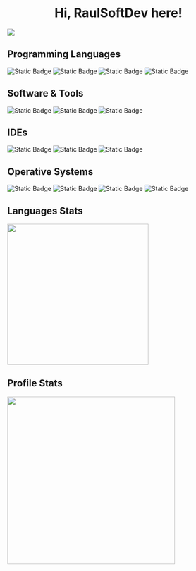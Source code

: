 <div align="center">
  <h1 align="center">Hi, RaulSoftDev here!</h1>
</div>
<img src="https://i.imgur.com/Qos160i.png">

## Programming Languages
![Static Badge](https://img.shields.io/badge/C-5656f7?style=flat&logo=c)
![Static Badge](https://img.shields.io/badge/C%23-762adf?style=flat&logo=c%2B%2B)
![Static Badge](https://img.shields.io/badge/Bash-272727?style=flat&logo=gnubash)
![Static Badge](https://img.shields.io/badge/Kotlin-de15f2?style=flat&logo=kotlin&logoColor=ffffff)

## Software & Tools
![Static Badge](https://img.shields.io/badge/git-ff5200?style=flat&logo=git&logoColor=ffffff)
![Static Badge](https://img.shields.io/badge/GitHub-272727?style=flat&logo=github&logoColor=ffffff)
![Static Badge](https://img.shields.io/badge/Unity-272727?style=flat&logo=unity&logoColor=ffffff)

## IDEs
![Static Badge](https://img.shields.io/badge/Visual%20Studio%20Community-bf82fa?style=flat&logo=v&logoColor=ffffff)
![Static Badge](https://img.shields.io/badge/Visual%20Studio%20Code-2b91cc?style=flat&logo=vtex&logoColor=ffffff)
![Static Badge](https://img.shields.io/badge/Vim-1eb517?style=flat&logo=vim&logoColor=ffffff)

## Operative Systems
![Static Badge](https://img.shields.io/badge/Ubuntu-ff5200?style=flat&logo=ubuntu&logoColor=ffffff)
![Static Badge](https://img.shields.io/badge/Linux%20Mint-6ad254?style=flat&logo=linuxmint&logoColor=ffffff)
![Static Badge](https://img.shields.io/badge/Kali%20Linux-0057e7?style=flat&logo=kalilinux&logoColor=ffffff)
![Static Badge](https://img.shields.io/badge/Windows-03a9f4?style=flat&logo=quarto&logoColor=ffffff)

## Languages Stats
<div align="left">
  <img width="320" src="https://github-readme-stats.vercel.app/api/top-langs/?username=RaulSoftDev&theme=algolia&show_icons=true&hide_border=true&layout=compact">
</div>

## Profile Stats
<div>
  <img width="380" src="https://github-readme-stats.vercel.app/api?username=RaulSoftDev&theme=algolia&show_icons=true&hide_border=true&count_private=true">
</div>
  
<!--
**RaulSoftDev/RaulSoftDev** is a ✨ _special_ ✨ repository because its `README.md` (this file) appears on your GitHub profile.

Here are some ideas to get you started:

- 🔭 I’m currently working on ...
- 🌱 I’m currently learning ...
- 👯 I’m looking to collaborate on ...
- 🤔 I’m looking for help with ...
- 💬 Ask me about ...
- 📫 How to reach me: ...
- 😄 Pronouns: ...
- ⚡ Fun fact: ...
-->
